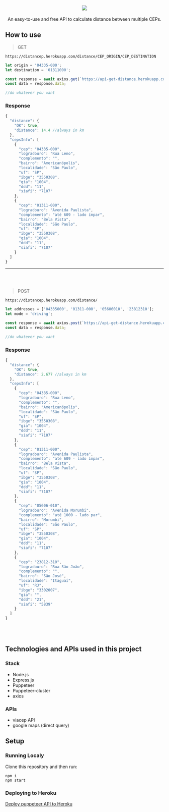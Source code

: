 <h1 align="center"><img src="https://user-images.githubusercontent.com/76014502/166403918-7c8fea60-b2f0-4786-a9a5-ff5ad5729f94.png"/></h1>

<div align="center">An easy-to-use and free API to calculate distance between multiple CEPs.</div>

## How to use

> GET

    https://distancep.herokuapp.com/distance/CEP_ORIGIN/CEP_DESTINATION

````javascript
let origin = '04335-000';
let destination = '01311000';

const response = await axios.get(`https://api-get-distance.herokuapp.com/distance/${origin}/${destination}`);
const data = response.data;

//do whatever you want

````
### Response 
````javascript
{
  "distance": {
    "OK": true,
    "distance": 14.4 //always in km
  },
  "cepsInfo": [
    {
      "cep": "04335-000",
      "logradouro": "Rua Leno",
      "complemento": "",
      "bairro": "Americanópolis",
      "localidade": "São Paulo",
      "uf": "SP",
      "ibge": "3550308",
      "gia": "1004",
      "ddd": "11",
      "siafi": "7107"
    },
    {
      "cep": "01311-000",
      "logradouro": "Avenida Paulista",
      "complemento": "até 609 - lado ímpar",
      "bairro": "Bela Vista",
      "localidade": "São Paulo",
      "uf": "SP",
      "ibge": "3550308",
      "gia": "1004",
      "ddd": "11",
      "siafi": "7107"
    }
  ]
}

````
<hr>
<br></br>

> POST

    https://distancep.herokuapp.com/distance/

````javascript
let addresses = ['04335000', '01311-000', '05606010', '23812310'];
let mode = 'driving';

const response = await axios.post(`https://api-get-distance.herokuapp.com/distance/`, {addresses,mode});
const data = response.data;

//do whatever you want

````
### Response 
````javascript
{
  "distance": {
    "OK": true,
    "distance": 2.677 //always in km
  },
  "cepsInfo": [
    {
      "cep": "04335-000",
      "logradouro": "Rua Leno",
      "complemento": "",
      "bairro": "Americanópolis",
      "localidade": "São Paulo",
      "uf": "SP",
      "ibge": "3550308",
      "gia": "1004",
      "ddd": "11",
      "siafi": "7107"
    },
    {
      "cep": "01311-000",
      "logradouro": "Avenida Paulista",
      "complemento": "até 609 - lado ímpar",
      "bairro": "Bela Vista",
      "localidade": "São Paulo",
      "uf": "SP",
      "ibge": "3550308",
      "gia": "1004",
      "ddd": "11",
      "siafi": "7107"
    },
    {
      "cep": "05606-010",
      "logradouro": "Avenida Morumbi",
      "complemento": "até 1000 - lado par",
      "bairro": "Morumbi",
      "localidade": "São Paulo",
      "uf": "SP",
      "ibge": "3550308",
      "gia": "1004",
      "ddd": "11",
      "siafi": "7107"
    },
    {
      "cep": "23812-310",
      "logradouro": "Rua São João",
      "complemento": "",
      "bairro": "São José",
      "localidade": "Itaguaí",
      "uf": "RJ",
      "ibge": "3302007",
      "gia": "",
      "ddd": "21",
      "siafi": "5839"
    }
  ]
}
````


<br></br>

## Technologies and APIs used in this project

### Stack
<ul>
    <li>Node.js</li>
    <li>Express.js</li>
    <li>Puppeteer</li>
    <li>Puppeteer-cluster</li>
    <li>axios</li>
</ul>

### APIs
<ul>
    <li>viacep API</li>
    <li>google maps (direct query)</li>
    
</ul>



## Setup

### Running Localy

Clone this repository and then run:

    npm i
    npm start

### Deploying to Heroku
<a href="https://www.youtube.com/watch?v=Kl7mqpAK-bk&t=130s"> Deploy puppeteer API to Heroku</a>
